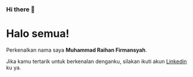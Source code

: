 ### Hi there 👋
# Halo semua! 

Perkenalkan nama saya **Muhammad Raihan Firmansyah**.




Jika kamu tertarik untuk berkenalan denganku, silakan ikuti akun [Linkedin](https://www.linkedin.com/in/muhammad-raihan-firmansyah-b73b52266/) ku ya.
<!--
**raihanrx8/raihanrx8** is a ✨ _special_ ✨ repository because its `README.md` (this file) appears on your GitHub profile.

Here are some ideas to get you started:

- 🔭 I’m currently working on ...
- 🌱 I’m currently learning ...
- 👯 I’m looking to collaborate on ...
- 🤔 I’m looking for help with ...
- 💬 Ask me about ...
- 📫 How to reach me: ...
- 😄 Pronouns: ...
- ⚡ Fun fact: ...
-->

